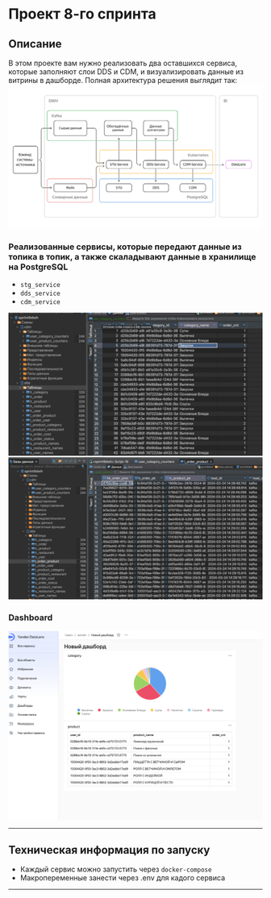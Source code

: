 # Проект 8-го спринта
## Описание
В этом проекте вам нужно реализовать два оставшихся сервиса, которые заполняют слои DDS и CDM, и визуализировать данные из витрины в дашборде.
Полная архитектура решения выглядит так:
![alt text](img/image_0.png)

### Реализованные сервисы, которые передают данные из топика в топик, а также скаладывают данные в хранилище на PostgreSQL
+ ```stg_service```
+ ```dds_service```
+ ```cdm_service```

![alt text](img/image.png)
![alt text](img/image-1.png)


### Dashboard
![alt text](img/image-2.png)

---

## Техническая информация по запуску
- Каждый сервис можно запустить через `docker-compose`
- Макропеременные занести через .env для кадого сервиса
---
